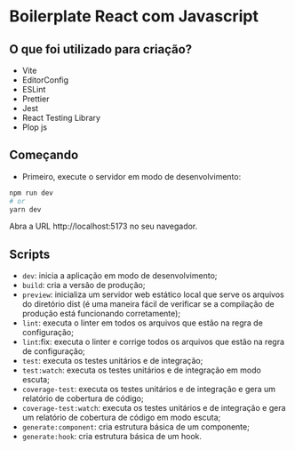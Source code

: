 # Boilerplate React com Javascript

## O que foi utilizado para criação?

- Vite
- EditorConfig
- ESLint
- Prettier
- Jest
- React Testing Library
- Plop js

## Começando

- Primeiro, execute o servidor em modo de desenvolvimento:

```bash
npm run dev
# or
yarn dev
```

Abra a URL http://localhost:5173 no seu navegador.

## Scripts

- `dev`: inicia a aplicação em modo de desenvolvimento;
- `build`: cria a versão de produção;
- `preview`: inicializa um servidor web estático local que serve os arquivos do diretório dist (é uma maneira fácil de verificar se a compilação de produção está funcionando corretamente);
- `lint`: executa o linter em todos os arquivos que estão na regra de configuração;
- `lint`:fix: executa o linter e corrige todos os arquivos que estão na regra de configuração;
- `test`: executa os testes unitários e de integração;
- `test:watch`: executa os testes unitários e de integração em modo escuta;
- `coverage-test`: executa os testes unitários e de integração e gera um relatório de cobertura de código;
- `coverage-test:watch`: executa os testes unitários e de integração e gera um relatório de cobertura de código em modo escuta;
- `generate:component`: cria estrutura básica de um componente;
- `generate:hook`: cria estrutura básica de um hook.